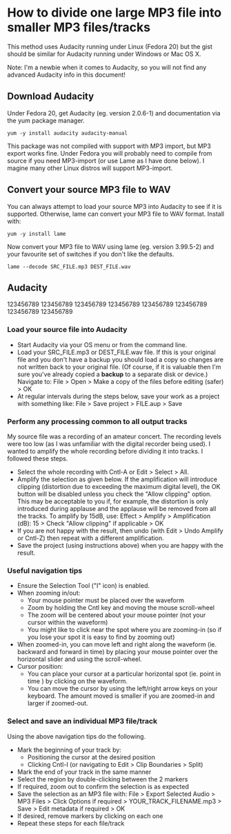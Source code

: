 How to divide one large MP3 file into smaller MP3 files/tracks
==============================================================

This method uses Audacity running under Linux (Fedora 20) but the gist
should be similar for Audacity running under Windows or Mac OS X.

Note: I'm a newbie when it comes to Audacity, so you will not find any
advanced Audacity info in this document!

## Download Audacity
Under Fedora 20, get Audacity (eg. version 2.0.6-1) and documentation
via the yum package manager.

```
yum -y install audacity audacity-manual
```

This package was not compiled with support with MP3 import, but MP3
export works fine. Under Fedora you will probably need to compile from
source if you need MP3-import (or use Lame as I have done below). I 
magine many other Linux distros will support MP3-import.

## Convert your source MP3 file to WAV

You can always attempt to load your source MP3 into Audacity to see if
it is supported. Otherwise, lame can convert your MP3 file to WAV format.
Install with:

```
yum -y install lame
```

Now convert your MP3 file to WAV using lame (eg. version 3.99.5-2)
and your favourite set of switches if you don't like the defaults.

```
lame --decode SRC_FILE.mp3 DEST_FILE.wav
```

## Audacity
123456789 123456789 123456789 123456789 123456789 123456789 123456789 123456789

### Load your source file into Audacity
- Start Audacity via your OS menu or from the command line.
- Load your SRC_FILE.mp3 or DEST_FILE.wav file. If this is your original
  file and you don't have a backup you should load a copy so changes
  are not written back to your original file. (Of course, if it is
  valuable then I'm sure you've already copied a __backup__ to a
  separate disk or device.) Navigate to:
    File > Open > Make a copy of the files before editing (safer) > OK
- At regular intervals during the steps below, save your work as
  a project with something like:
    File > Save project > FILE.aup > Save

### Perform any processing common to all output tracks

My source file was a recording of an amateur concert. The recording levels
were too low (as I was unfamiliar with the digital recorder being used).
I wanted to amplify the whole recording before dividing it into tracks. I
followed these steps.

- Select the whole recording with Cntl-A or Edit > Select > All.
- Amplify the selection as given below. If the amplification will
  introduce clipping (distortion due to exceeding the maximum digital
  level), the OK button will be disabled unless you check the "Allow
  clipping" option. This may be acceptable to you if, for example,
  the distortion is only introduced during applause and the applause
  will be removed from all the tracks. To amplify by 15dB, use:
    Effect > Amplify > Amplification (dB): 15 > Check "Allow clipping" if applicable > OK
- If you are not happy with the result, then undo (with Edit > Undo
  Amplify or Cntl-Z) then repeat with a different amplification.
- Save the project (using instructions above) when you are happy
  with the result.

### Useful navigation tips
- Ensure the Selection Tool ("I" icon) is enabled.
- When zooming in/out:
  * Your mouse pointer must be placed over the waveform
  * Zoom by holding the Cntl key and moving the mouse scroll-wheel
  * The zoom will be centered about your mouse pointer (not your cursor
    within the waveform)
  * You might like to click near the spot where you are zooming-in
    (so if you lose your spot it is easy to find by zooming out)
- When zoomed-in, you can move left and right along the waveform
  (ie. backward and forward in time) by placing your mouse pointer over
  the horizontal slider and using the scroll-wheel.
- Cursor position:
  * You can place your cursor at a particular horizontal spot (ie.
    point in time ) by clicking on the waveform.
  * You can move the cursor by using the left/right arrow keys on
    your keyboard. The amount moved is smaller if you are zoomed-in
    and larger if zoomed-out.

### Select and save an individual MP3 file/track

Using the above navigation tips do the following.
- Mark the beginning of your track by:
  * Positioning the cursor at the desired position
  * Clicking Cntl-I (or navigating to Edit > Clip Boundaries > Split)
- Mark the end of your track in the same manner
- Select the region by double-clicking between the 2 markers
- If required, zoom out to confirm the selection is as expected
- Save the selection as an MP3 file with: File > Export Selected Audio >
  MP3 Files > Click Options if required > YOUR_TRACK_FILENAME.mp3 >
  Save > Edit metadata if required > OK
- If desired, remove markers by clicking on each one
- Repeat these steps for each file/track

